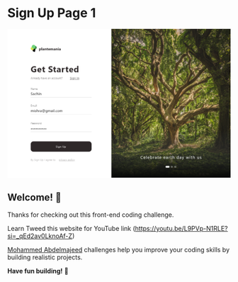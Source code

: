 # Sign Up Page 1

![Design preview for the Profile card component coding challenge](./images/image.png)

## Welcome! 👋

Thanks for checking out this front-end coding challenge.

Learn Tweed this website for YouTube link (https://youtu.be/L9PVp-N1RLE?si=_qEd2av0LknoAf-Z)

[Mohammed Abdelmajeed](https://www.youtube.com/@mhmajeed) challenges help you improve your coding skills by building realistic projects.


**Have fun building!** 🚀

